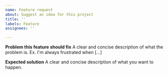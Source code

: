 ```yaml
---
name: Feature request
about: Suggest an idea for this project
title: ''
labels: Feature
assignees: ''

---
```


**Problem this feature should fix**
A clear and concise description of what the problem is. Ex. I'm always frustrated when [...]

**Expected solution**
A clear and concise description of what you want to happen.
